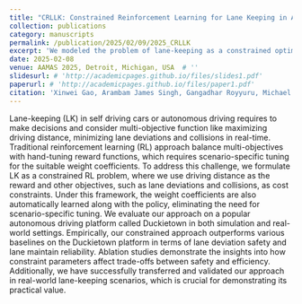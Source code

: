 ```yaml
---
title: "CRLLK: Constrained Reinforcement Learning for Lane Keeping in Autonomous Driving"
collection: publications
category: manuscripts
permalink: /publication/2025/02/09/2025_CRLLK
excerpt: 'We modeled the problem of lane-keeping as a constrained optimization problem and presented a constrained RL based solution to the problem. The weight coefficients are adaptively learned without scenario-specific tuning and grid search. Empirically, we observe that our approach surpasses traditional RL-based approaches.'
date: 2025-02-08
venue: AAMAS 2025, Detroit, Michigan, USA  # ''
slidesurl: # 'http://academicpages.github.io/files/slides1.pdf'
paperurl: # 'http://academicpages.github.io/files/paper1.pdf'
citation: 'Xinwei Gao, Arambam James Singh, Gangadhar Royyuru, Michael Yuhas, and Arvind Easwaran. 2025. CRLLK: Constrained Reinforcement Learning for Lane Keeping in Autonomous Driving. In Proc. of the 24th International Conference on Autonomous Agents and Multiagent Systems (AAMAS 2025), Detroit, Michigan, USA, May 19 – 23, 2025, IFAAMAS, 5 pages.'
---
```


Lane-keeping (LK) in self driving cars or autonomous driving requires to make decisions and consider multi-objective function like maximizing driving distance, minimizing lane deviations and collisions in real-time. Traditional reinforcement learning (RL) approach balance multi-objectives with hand-tuning reward functions, which requires scenario-specific tuning for the suitable weight coefficients. To address this challenge, we formulate LK as a constrained RL problem, where we use driving distance as the reward and other objectives, such as lane deviations and collisions, as cost constraints. Under this framework, the weight coefficients are also automatically learned along with the policy, eliminating the need for scenario-specific tuning. We evaluate our approach on a popular autonomous driving platform called Duckietown in both simulation and real-world settings. Empirically, our constrained approach outperforms various baselines on the Duckietown platform in terms of lane deviation safety and lane maintain reliability. Ablation studies demonstrate the insights into how constraint parameters affect trade-offs between safety and efficiency. Additionally, we have successfully transferred and validated our approach in real-world lane-keeping scenarios, which is crucial for demonstrating its practical value.
